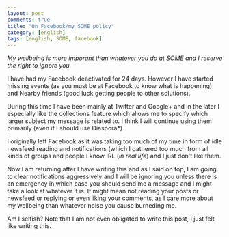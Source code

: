 ```yaml
---
layout: post
comments: true
title: "On Facebook/my SOME policy"
category: [english]
tags: [english, SOME, facebook]
---
```


*My wellbeing is more imporant than whatever you do at SOME and I reserve
 the right to ignore you.*

I have had my Facebook deactivated for 24 days. However I have started
missing events (as you must be at Facebook to know what is happening)
and Nearby friends (good luck getting people to other solutions).

During this time I have been mainly at Twitter and Google+ and in the later
I especially like the collections feature which allows me to specify which
larger subject my message is related to. I think I will continue using them
primarily (even if I should use Diaspora\*).

I originally left Facebook as it was taking too much of my time in form of
idle newsfeed reading and notifications (which I gathered too much from
all kinds of groups and people I know IRL (*in real life*) and I just
don't like them.

Now I am returning after I have writing this and as I said on top, I am
going to clear notifications aggressively and I will be ignoring you
unless there is an emergency in which case you should send me a message
and I might take a look at whatever it is. It might mean not reading
your posts or newsfeed or replying or even liking your comments, as
I care more about my wellbeing than whatever noise you cause burneding me.

Am I selfish? Note that I am not even obligated to write this post, I
just felt like writing this.
